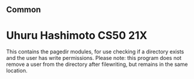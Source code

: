 ## Common 
# Uhuru Hashimoto CS50 21X

This contains the pagedir modules, for use checking if a directory exists and the user has write permissions. Please note: this program does not remove a user from the directory after filewriting, but remains in the same location. 
